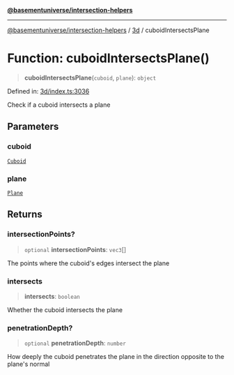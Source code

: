 [**@basementuniverse/intersection-helpers**](../../README.md)

***

[@basementuniverse/intersection-helpers](../../README.md) / [3d](../README.md) / cuboidIntersectsPlane

# Function: cuboidIntersectsPlane()

> **cuboidIntersectsPlane**(`cuboid`, `plane`): `object`

Defined in: [3d/index.ts:3036](https://github.com/basementuniverse/intersection-helpers/blob/3a364a58f0714fe52065b40529091d774e3a1a50/src/3d/index.ts#L3036)

Check if a cuboid intersects a plane

## Parameters

### cuboid

[`Cuboid`](../types/type-aliases/Cuboid.md)

### plane

[`Plane`](../types/type-aliases/Plane.md)

## Returns

### intersectionPoints?

> `optional` **intersectionPoints**: `vec3`[]

The points where the cuboid's edges intersect the plane

### intersects

> **intersects**: `boolean`

Whether the cuboid intersects the plane

### penetrationDepth?

> `optional` **penetrationDepth**: `number`

How deeply the cuboid penetrates the plane in the direction opposite to
the plane's normal
